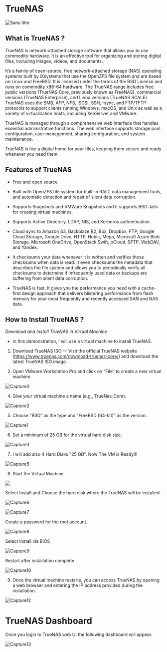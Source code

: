 # TrueNAS
![Sans titre](https://github.com/user-attachments/assets/392cb4a0-5d70-4c49-ae18-d083198a78e2)

## What is TrueNAS ?

TrueNAS is network-attached storage software that allows you to use commodity hardware. It is an effective tool for organizing and storing digital files, including images, videos, and documents.

It’s a family of open-source, free network-attached storage (NAS) operating systems built by iXsystems that use the OpenZFS file system and are based on Linux and FreeBSD. It is licensed under the terms of the BSD License and runs on commodity x86–64 hardware. The TrueNAS range includes free public versions (TrueNAS Core, previously known as FreeNAS), commercial versions (TrueNAS Enterprise), and Linux versions (TrueNAS SCALE). TrueNAS uses the SMB, AFP, NFS, iSCSI, SSH, rsync, and FTP/TFTP protocols to support clients running Windows, macOS, and Unix as well as a variety of virtualization hosts, including XenServer and VMware.

TrueNAS is managed through a comprehensive web interface that handles essential administrative functions. The web interface supports storage pool configuration, user management, sharing configuration, and system maintenance.

TrueNAS is like a digital home for your files, keeping them secure and ready whenever you need them.

## Features of TrueNAS

- Free and open source

- Built with OpenZFS file system for built-in RAID, data management tools, and automatic detection and repair of silent data corruption.

- Supports Snapshots and VMWare Snapshots and It supports BSD Jails for creating virtual machines.

- Supports Active Directory, LDAP, NIS, and Kerberos authentication.

- Cloud sync to Amazon S3, Backblaze B2, Box, Dropbox, FTP, Google Cloud Storage, Google Drive, HTTP, Hubic, Mega, Microsoft Azure Blob Storage, Microsoft OneDrive, OpenStack Swift, pCloud, SFTP, WebDAV, and Yandex.

- It checksums your data whenever it is written and verifies those checksums when data is read. It even checksums the metadata that describes the file system and allows you to periodically verify all checksums to determine if infrequently used data or backups are suffering from silent data corruption.

- TrueNAS is fast. It gives you the performance you need with a cache-first design approach that delivers blistering performance from flash memory for your most frequently and recently accessed SAN and NAS data.

## How to Install TrueNAS ?

_Download and Install TrueNAS in Virtual Machine_

- In this demonstration, I will use a virtual machine to install TrueNAS.

1. Download TrueNAS ISO — Visit the official TrueNAS website (https://www.truenas.com/download-truenas-core/) and download the latest TrueNAS ISO image.

2. Open VMware Workstation Pro and click on “File” to create a new virtual machine.

![Capture0](https://github.com/user-attachments/assets/abfd6a9e-85af-45d3-b8a2-811d35bf4b54)

4. Give your virtual machine a name (e.g., TrueNas_Core).

![Capture2](https://github.com/user-attachments/assets/ce281614-2900-48be-a76b-556872ff4dcb)

5. Choose “BSD” as the type and “FreeBSD (64-bit)” as the version.

![Capture1](https://github.com/user-attachments/assets/7c44ce25-fa94-41f9-a73e-bbc907c61386)

6. Set a minimum of 25 GB for the virtual hard disk size.

![Capture3](https://github.com/user-attachments/assets/68e9f643-09e4-4f99-bd7a-6127a7506510)

7. I will add also 4 Hard Disks "25 GB". Now The VM is Ready!!!

![Capture5](https://github.com/user-attachments/assets/55a0991c-1aa1-4b96-88bb-b226a04aaea2)

8. Start the Virtual Machine.

![](https://miro.medium.com/v2/resize:fit:1100/format:webp/1*rq-UBiqAFXV4ip0wt5fsLw.png)

Select Install and Choose the hard disk where the TrueNAS will be installed.

![Capture6](https://github.com/user-attachments/assets/813e0a02-3af8-42f4-8e68-0879a3f69bf9)

![Capture7](https://github.com/user-attachments/assets/249daa9a-da5b-4444-94f6-9e55ee8f3d9d)

Create a password for the root account.

![Capture8](https://github.com/user-attachments/assets/fc2b8091-4ec5-4580-aeea-4889b8a81b6d)

Select Install via BIOS

![Capture9](https://github.com/user-attachments/assets/0b8c8084-bb37-43c6-bf19-7e25d66c0e10)

Restart after installation complete

![Capture10](https://github.com/user-attachments/assets/1d4a3e26-b36b-4e15-867e-bcc4678234e7)

9. Once the virtual machine restarts, you can access TrueNAS by opening a web browser and entering the IP address provided during the installation.

![Capture12](https://github.com/user-attachments/assets/763cf64d-d9be-4336-979f-5978ea9bdcfe)

# TrueNAS Dashboard

Once you login to TrueNAS web UI the following dashboard will appear.

![Capture13](https://github.com/user-attachments/assets/455b0085-9857-4a41-8047-8173d3d12123)
